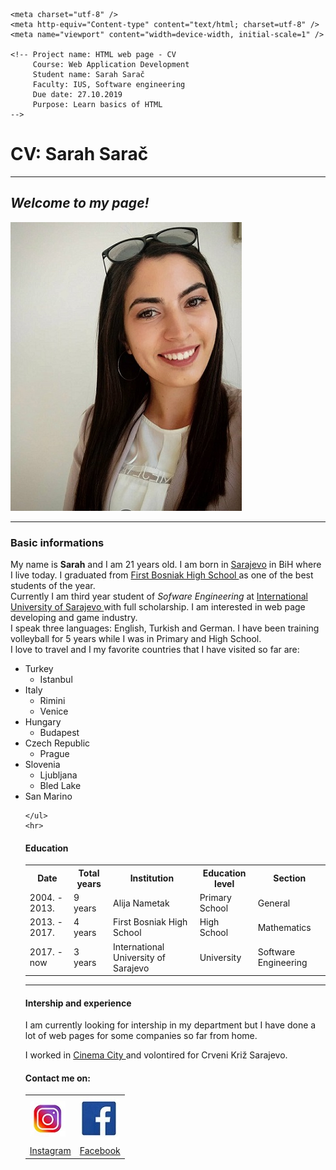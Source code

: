 <!doctype html>
<html>
<head>
    <title>Sarah CV</title>

    <meta charset="utf-8" />
    <meta http-equiv="Content-type" content="text/html; charset=utf-8" />
    <meta name="viewport" content="width=device-width, initial-scale=1" />
	
	<!-- Project name: HTML web page - CV
	     Course: Web Application Development
		 Student name: Sarah Sarač
		 Faculty: IUS, Software engineering
		 Due date: 27.10.2019
		 Purpose: Learn basics of HTML
	-->
   <body>
   <h1>CV: Sarah Sarač</h1>
   <hr>
   <h2><em>Welcome to my page! </em></h2>
   <img src="sarah.jpg" title="Sarah">
   <hr>
   <h3>Basic informations </h3>
   <p>My name is <strong>Sarah</strong> and I am 21 years old. I am born in <ins>Sarajevo</ins> in BiH where I live today. I graduated from <a href="http://www.bosnjackagim.edu.ba">
   First Bosniak High School </a> as one of the best students of the year.
   <br> Currently I am third year student of <em>Sofware Engineering</em> at <a href="https://www.ius.edu.ba/bs"> International University of Sarajevo </a> with full scholarship. 
   I am interested in web page developing and game industry. <br>I speak three languages: English, Turkish and German.
    I have been training volleyball for 5 years while I was in Primary and High School. <br>
	I love to travel and I my favorite
	countries that I have visited so far are: </p>
   <ul>
		<li> Turkey 
			<ul> 
				<li> Istanbul </li>
			</ul>
		</li>
		<li> Italy 
			<ul>
				<li> Rimini </li>
				<li> Venice </li>
			</ul>
		</li>
		<li> Hungary 
			<ul>
				<li> Budapest</li>
			</ul>
		</li>
		<li> Czech Republic
			<ul>
				<li> Prague </li>
			</ul>
		</li>
		<li> Slovenia
			<ul>
				<li> Ljubljana </li>
				<li> Bled Lake </li>
			</ul>
		</li>
		<li> San Marino </li>
		
		

	</ul>
	<hr>
   <h4>Education</h4>
   <table>
		<tr>
			<th> Date </th>
			<th> Total years </th>
			<th> Institution </th>
			<th> Education level </th>
			<th> Section </th>
		</tr>
		<tr>
			<td> 2004. - 2013. </td>
			<td> 9 years </td>
			<td> Alija Nametak </td>
			<td> Primary School </td>
			<td> General </td>
		</tr>
		<tr>
			<td> 2013. - 2017. </td>
			<td> 4 years </td>
			<td> First Bosniak High School </td>
			<td> High School </td>
			<td> Mathematics</td>
		</tr>
		<tr>
			<td> 2017. - now </td>
			<td> 3 years</td>
			<td> International University of Sarajevo</td>
			<td> University</td>
			<td> Software Engineering</td>
		</tr>
   </table>
   <hr>
   <h4> Intership and experience </h4>
   <p> I am currently looking for intership in my department but I have done a lot of web pages for some companies so far from home. </p> <blockqoute>
   I worked in <a href="http://www.cinemacity.ba"> Cinema City </a> and volontired for Crveni Križ Sarajevo. </blockquote>
   
   <h4>Contact me on:</h4>
   <table>
		<tr>
			<td> <img src="insta.jpg"> </td>
			<td> <img src="fb.jpg"> </td>
		</tr>
		<tr>
			<td> <a href="https://www.instagram.com/yashm.m/?hl=hr"> Instagram </a> </td>
			<td> <a href="https://www.facebook.com/sarah.sary.56"> Facebook </a> </td>
		</tr>
	</table>
   
</body>
</html>
